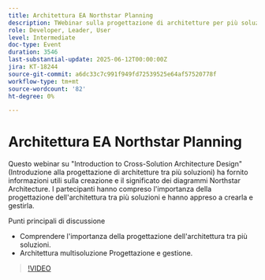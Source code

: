 ```yaml
---
title: Architettura EA Northstar Planning
description: TWebinar sulla progettazione di architetture per più soluzioni ha trattato il valore e la creazione di diagrammi Northstar, con informazioni chiave per sviluppatori, leader e utenti.
role: Developer, Leader, User
level: Intermediate
doc-type: Event
duration: 3546
last-substantial-update: 2025-06-12T00:00:00Z
jira: KT-18244
source-git-commit: a6dc33c7c991f949fd72539525e64af57520778f
workflow-type: tm+mt
source-wordcount: '82'
ht-degree: 0%

---
```



# Architettura EA Northstar Planning

Questo webinar su &quot;Introduction to Cross-Solution Architecture Design&quot; (Introduzione alla progettazione di architetture tra più soluzioni) ha fornito informazioni utili sulla creazione e il significato dei diagrammi Northstar Architecture. I partecipanti hanno compreso l&#39;importanza della progettazione dell&#39;architettura tra più soluzioni e hanno appreso a crearla e gestirla.

Punti principali di discussione

* Comprendere l&#39;importanza della progettazione dell&#39;architettura tra più soluzioni.
* Architettura multisoluzione Progettazione e gestione.

>[!VIDEO](https://video.tv.adobe.com/v/3463355/?learn=on&enablevpops)
